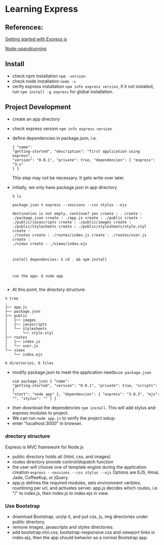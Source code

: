 # Learning Express 

## References:
[Getting started with Express js ](http://indoallcode.com/getting-started-with-express-js)

[Node-upandrunning](http://shop.oreilly.com/product/0636920015956.do)

## Install
- check npm installation `npm -version`
- check node installation `node -v`
- verify express installation `npm info express version`, if it not installed, run `npm install -g express` for global installation.

## Project Development
- create an app directory
- check express version `npm info express version`
- define dependencies in package.json, i.e. <pre><code>{
  "name": "getting-started",
  "description": "first application using express",
  "version": "0.0.1",
  "private": true,
  "dependencies": {
    "express": "3.x"
  }
} </code></pre> This step may not be necessary. It gets write over later.
- initially, we only have package.json in app directory
<code><pre>% ls                                                                                             
package.json
 % express --sessions --css stylus --ejs                                                     
destination is not empty, continue? yes
   create : .
   create : ./package.json
   create : ./app.js
   create : ./public
   create : ./public/javascripts
   create : ./public/images
   create : ./public/stylesheets
   create : ./public/stylesheets/style.styl
   create : ./routes
   create : ./routes/index.js
   create : ./routes/user.js
   create : ./views
   create : ./views/index.ejs

   install dependencies:
     $ cd . && npm install

   run the app:
     $ node app</code></pre>
- At this point, the directory structure:
<pre><code>% tree
.
├── app.js
├── package.json
├── public
│   ├── images
│   ├── javascripts
│   └── stylesheets
│       └── style.styl
├── routes
│   ├── index.js
│   └── user.js
└── views
    └── index.ejs

6 directories, 6 files</code></pre>

- modify package.json to meet the application needs`vim package.json` <pre><code>vim package.json 
{
  "name": "getting-started",
  "version": "0.0.1",
  "private": true,
  "scripts": {
    "start": "node app"
  },
  "dependencies": {
    "express": "3.0.3",
    "ejs": "*",
    "stylus": "*"
  }
}</code></pre>
- then download the dependencies `npm install`. This will add stylus and express modules to project. 
- We can run `node app.js` to verify the project setup.
- enter "localhost:3000" in browser.

### drectory structure

Express is MVC framework for Node.js

- public directory holds all (html, css, and images)
- routes directory provide control/dispatch function
- the user will choose one of template engine during the application creation `express --sessions --css stylus --ejs` Options are EJS, Hmal, Jade, CoffeeKup, or jQuery.  
- app.js defines the required modules, sets environment varibles, rountining per url, and activates server. app.js decides which routes, i.e. "/" to index.js, then index.js to index.ejs in view.  

### Use Bootstrap
- download Bootstrap, unzip it, and put css, js, img directories under public directory. 
- remove images, javascripts and styles directories.
- add bootstrap.min.css, bootstrap-responsive.css and viewport links in index.ejs, then the app should behavior as a normal Bootstrap app. 
